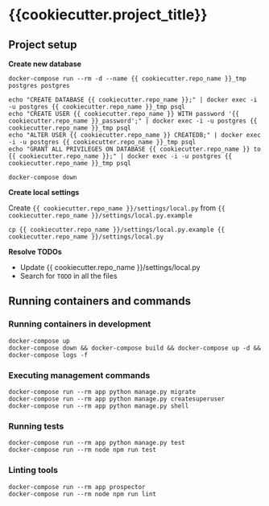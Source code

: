 # {{cookiecutter.project_title}}


## Project setup


**Create new database**

```
docker-compose run --rm -d --name {{ cookiecutter.repo_name }}_tmp postgres postgres

echo "CREATE DATABASE {{ cookiecutter.repo_name }};" | docker exec -i -u postgres {{ cookiecutter.repo_name }}_tmp psql
echo "CREATE USER {{ cookiecutter.repo_name }} WITH password '{{ cookiecutter.repo_name }}_password';" | docker exec -i -u postgres {{ cookiecutter.repo_name }}_tmp psql
echo "ALTER USER {{ cookiecutter.repo_name }} CREATEDB;" | docker exec -i -u postgres {{ cookiecutter.repo_name }}_tmp psql
echo "GRANT ALL PRIVILEGES ON DATABASE {{ cookiecutter.repo_name }} to {{ cookiecutter.repo_name }};" | docker exec -i -u postgres {{ cookiecutter.repo_name }}_tmp psql

docker-compose down
```


**Create local settings**

Create `{{ cookiecutter.repo_name }}/settings/local.py` from `{{ cookiecutter.repo_name }}/settings/local.py.example`

```
cp {{ cookiecutter.repo_name }}/settings/local.py.example {{ cookiecutter.repo_name }}/settings/local.py
```


**Resolve TODOs**

- Update {{ cookiecutter.repo_name }}/settings/local.py
- Search for `TODO` in all the files


## Running containers and commands


### Running containers in development

```
docker-compose up
docker-compose down && docker-compose build && docker-compose up -d && docker-compose logs -f
```


### Executing management commands

```
docker-compose run --rm app python manage.py migrate
docker-compose run --rm app python manage.py createsuperuser
docker-compose run --rm app python manage.py shell
```


### Running tests

```
docker-compose run --rm app python manage.py test
docker-compose run --rm node npm run test
```


### Linting tools

```
docker-compose run --rm app prospector
docker-compose run --rm node npm run lint
```
